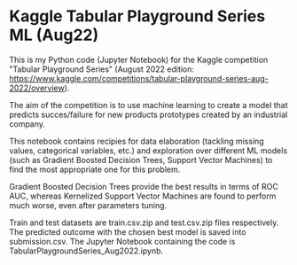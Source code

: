 # Kaggle Tabular Playground Series ML (Aug22)

This is my Python code (Jupyter Notebook) for the Kaggle competition "Tabular Playground Series" (August 2022 edition: https://www.kaggle.com/competitions/tabular-playground-series-aug-2022/overview).

The aim of the competition is to use machine learning to create a model that predicts succes/failure for new products prototypes created by an industrial company.

This notebook contains recipies for data elaboration (tackling missing values, categorical variables, etc.) and exploration over different ML models (such as Gradient Boosted Decision Trees, Support Vector Machines) to find the most appropriate one for this problem.

Gradient Boosted Decision Trees provide the best results in terms of ROC AUC, whereas Kernelized Support Vector Machines are found to perform much worse, even after parameters tuning.

Train and test datasets are train.csv.zip and test.csv.zip files respectively. The predicted outcome with the chosen best model is saved into submission.csv. The Jupyter Notebook containing the code is TabularPlaygroundSeries_Aug2022.ipynb.
